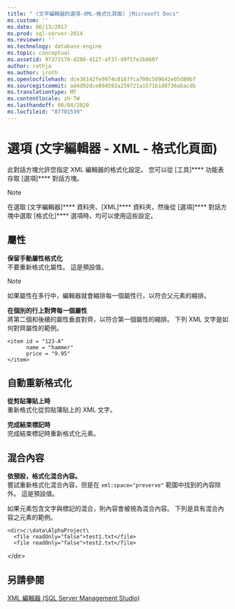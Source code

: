 ```yaml
---
title: " (文字編輯器的選項-XML-格式化頁面) |Microsoft Docs"
ms.custom: ''
ms.date: 06/13/2017
ms.prod: sql-server-2014
ms.reviewer: ''
ms.technology: database-engine
ms.topic: conceptual
ms.assetid: 97373178-d288-4127-af37-d9f5fe1b8607
author: rothja
ms.author: jroth
ms.openlocfilehash: dce36142fe9974c0167fca700c509642e05d89b7
ms.sourcegitcommit: ad4d92dce894592a259721a1571b1d8736abacdb
ms.translationtype: MT
ms.contentlocale: zh-TW
ms.lasthandoff: 08/04/2020
ms.locfileid: "87701539"
---
```

# <a name="options-text-editor---xml---formatting-page"></a>選項 (文字編輯器 - XML - 格式化頁面)

此對話方塊允許您指定 XML 編輯器的格式化設定。 您可以從 [工具]**** 功能表存取 [選項]**** 對話方塊。  
  
> [!NOTE]  
> 在選取 [文字編輯器]**** 資料夾、[XML]**** 資料夾，然後從 [選項]**** 對話方塊中選取 [格式化]**** 選項時，均可以使用這些設定。  
  
## <a name="attributes"></a>屬性  
 **保留手動屬性格式化**  
 不要重新格式化屬性。 這是預設值。  
  
> [!NOTE]  
>  如果屬性在多行中，編輯器就會縮排每一個屬性行，以符合父元素的縮排。  
  
 **在個別的行上對齊每一個屬性**  
 將第二個和後續的屬性垂直對齊，以符合第一個屬性的縮排。 下列 XML 文字是如何對齊屬性的範例。  
  
```  
<item id = "123-A"  
      name = "hammer"  
      price = "9.95"  
</item>  
```  
  
## <a name="auto-reformat"></a>自動重新格式化  
 **從剪貼簿貼上時**  
 重新格式化從剪貼簿貼上的 XML 文字。  
  
 **完成結束標記時**  
 完成結束標記時重新格式化元素。  
  
## <a name="mixed-content"></a>混合內容  
 **依預設，格式化混合內容。**  
 嘗試重新格式化混合內容，但是在 `xml:space="preserve"` 範圍中找到的內容除外。 這是預設值。  
  
 如果元素包含文字與標記的混合，則內容會被視為混合內容。 下列是具有混合內容之元素的範例。  
  
```  
<dir>c:\data\AlphaProject\  
  <file readOnly="false">test1.txt</file>  
  <file readOnly="false">test2.txt</file>  
```  
  
 \</dir>  
  
## <a name="see-also"></a>另請參閱  
 [XML 編輯器 &#40;SQL Server Management Studio&#41;](../ssms/sql-server-management-studio-ssms.md)  
